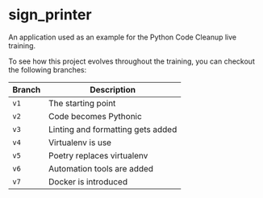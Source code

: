 # sign_printer

An application used as an example for the Python Code Cleanup live training.

To see how this project evolves throughout the training, you can checkout the following branches:

Branch | Description
--- | ---
`v1` | The starting point
`v2` | Code becomes Pythonic
`v3` | Linting and formatting gets added
`v4` | Virtualenv is use
`v5` | Poetry replaces virtualenv
`v6` | Automation tools are added
`v7` | Docker is introduced
